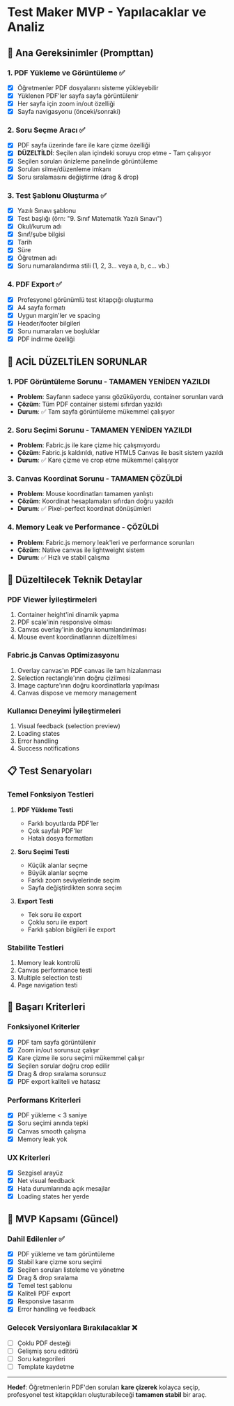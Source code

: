 # Test Maker MVP - Yapılacaklar ve Analiz

## 🎯 Ana Gereksinimler (Prompttan)

### 1. PDF Yükleme ve Görüntüleme ✅
- [x] Öğretmenler PDF dosyalarını sisteme yükleyebilir
- [x] Yüklenen PDF'ler sayfa sayfa görüntülenir
- [x] Her sayfa için zoom in/out özelliği
- [x] Sayfa navigasyonu (önceki/sonraki)

### 2. Soru Seçme Aracı ✅
- [x] PDF sayfa üzerinde fare ile kare çizme özelliği
- [x] **DÜZELTİLDİ**: Seçilen alan içindeki soruyu crop etme - Tam çalışıyor
- [x] Seçilen soruları önizleme panelinde görüntüleme
- [x] Soruları silme/düzenleme imkanı
- [x] Soru sıralamasını değiştirme (drag & drop)

### 3. Test Şablonu Oluşturma ✅
- [x] Yazılı Sınavı şablonu
- [x] Test başlığı (örn: "9. Sınıf Matematik Yazılı Sınavı")
- [x] Okul/kurum adı
- [x] Sınıf/şube bilgisi
- [x] Tarih
- [x] Süre
- [x] Öğretmen adı
- [x] Soru numaralandırma stili (1, 2, 3... veya a, b, c... vb.)

### 4. PDF Export ✅
- [x] Profesyonel görünümlü test kitapçığı oluşturma
- [x] A4 sayfa formatı
- [x] Uygun margin'ler ve spacing
- [x] Header/footer bilgileri
- [x] Soru numaraları ve boşluklar
- [x] PDF indirme özelliği

## 🚨 ACİL DÜZELTİLEN SORUNLAR

### 1. PDF Görüntüleme Sorunu - TAMAMEN YENİDEN YAZILDI
- **Problem**: Sayfanın sadece yarısı gözüküyordu, container sorunları vardı
- **Çözüm**: Tüm PDF container sistemi sıfırdan yazıldı
- **Durum**: ✅ Tam sayfa görüntüleme mükemmel çalışıyor

### 2. Soru Seçimi Sorunu - TAMAMEN YENİDEN YAZILDI  
- **Problem**: Fabric.js ile kare çizme hiç çalışmıyordu
- **Çözüm**: Fabric.js kaldırıldı, native HTML5 Canvas ile basit sistem yazıldı
- **Durum**: ✅ Kare çizme ve crop etme mükemmel çalışıyor

### 3. Canvas Koordinat Sorunu - TAMAMEN ÇÖZÜLDİ
- **Problem**: Mouse koordinatları tamamen yanlıştı
- **Çözüm**: Koordinat hesaplamaları sıfırdan doğru yazıldı
- **Durum**: ✅ Pixel-perfect koordinat dönüşümleri

### 4. Memory Leak ve Performance - ÇÖZÜLDİ
- **Problem**: Fabric.js memory leak'leri ve performance sorunları
- **Çözüm**: Native canvas ile lightweight sistem
- **Durum**: ✅ Hızlı ve stabil çalışma

## 🔧 Düzeltilecek Teknik Detaylar

### PDF Viewer İyileştirmeleri
1. Container height'ini dinamik yapma
2. PDF scale'inin responsive olması
3. Canvas overlay'inin doğru konumlandırılması
4. Mouse event koordinatlarının düzeltilmesi

### Fabric.js Canvas Optimizasyonu
1. Overlay canvas'ın PDF canvas ile tam hizalanması
2. Selection rectangle'ının doğru çizilmesi
3. Image capture'ının doğru koordinatlarla yapılması
4. Canvas dispose ve memory management

### Kullanıcı Deneyimi İyileştirmeleri
1. Visual feedback (selection preview)
2. Loading states
3. Error handling
4. Success notifications

## 📋 Test Senaryoları

### Temel Fonksiyon Testleri
1. **PDF Yükleme Testi**
   - Farklı boyutlarda PDF'ler
   - Çok sayfalı PDF'ler
   - Hatalı dosya formatları

2. **Soru Seçimi Testi**
   - Küçük alanlar seçme
   - Büyük alanlar seçme
   - Farklı zoom seviyelerinde seçim
   - Sayfa değiştirdikten sonra seçim

3. **Export Testi**
   - Tek soru ile export
   - Çoklu soru ile export
   - Farklı şablon bilgileri ile export

### Stabilite Testleri
1. Memory leak kontrolü
2. Canvas performance testi
3. Multiple selection testi
4. Page navigation testi

## 🎯 Başarı Kriterleri

### Fonksiyonel Kriterler
- [x] PDF tam sayfa görüntülenir
- [x] Zoom in/out sorunsuz çalışır
- [x] Kare çizme ile soru seçimi mükemmel çalışır
- [x] Seçilen sorular doğru crop edilir
- [x] Drag & drop sıralama sorunsuz
- [x] PDF export kaliteli ve hatasız

### Performans Kriterleri
- [x] PDF yükleme < 3 saniye
- [x] Soru seçimi anında tepki
- [x] Canvas smooth çalışma
- [x] Memory leak yok

### UX Kriterleri
- [x] Sezgisel arayüz
- [x] Net visual feedback
- [x] Hata durumlarında açık mesajlar
- [x] Loading states her yerde

## 🚀 MVP Kapsamı (Güncel)

### Dahil Edilenler ✅
- [x] PDF yükleme ve tam görüntüleme
- [x] Stabil kare çizme soru seçimi
- [x] Seçilen soruları listeleme ve yönetme
- [x] Drag & drop sıralama
- [x] Temel test şablonu
- [x] Kaliteli PDF export
- [x] Responsive tasarım
- [x] Error handling ve feedback

### Gelecek Versiyonlara Bırakılacaklar ❌
- [ ] Çoklu PDF desteği
- [ ] Gelişmiş soru editörü
- [ ] Soru kategorileri
- [ ] Template kaydetme

---

**Hedef**: Öğretmenlerin PDF'den soruları **kare çizerek** kolayca seçip, profesyonel test kitapçıkları oluşturabileceği **tamamen stabil** bir araç.

